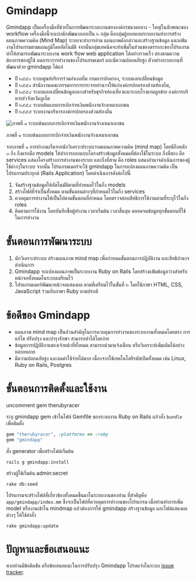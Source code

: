 # Gmindapp

Gmindapp เป็นเครื่องมือที่ช่วยในการพัฒนาระบบงานขององค์กรขนาดกลาง - ใหญ่ในลักษณะของ workflow เครื่องมือนี้จะแบ่งนักพัฒนาออกเป็น ๒ กลุ่ม คือกลุ่มผู้ออกแบบระบบงานทำการสร้างแผนภาพความคิด (Mind Map) ระบบจะทำการอ่าน แผนภาพดังกล่าวและสร้างฐานข้อมูล และแฟ้มงานโปรแกรมตามแผนภูมิโดยอัตโนมัติ จากนั้นกลุ่มเทคนิคจะทำเพิ่มในส่วนของตรรกกะของโปรแกรม ทำให้สามารถพัฒนาระบบงาน work flow web application ได้อย่างรวดเร็ว ตรงตามความต้องการของผู้ใช้ ลดภาระการทำงานของโปรแกรมเมอร์ และมีความปลอดภัยสูง ตัวอย่างระบบงานที่พัฒนาด้วย gmindapp ได้แก่

* ปี ๒๕๕๐ ระบบศูนย์บริการร่วมอำเภอยิ้ม กรมการปกครอง, ระบบแลกเปลี่ยนข้อมูล
* ปี ๒๕๕๑ สำนักงานคณะกรรมการการกระจายอำนาจให้แก่องค์กรปกครองส่วนท้องถิ่น,
* ปี ๒๕๕๔ ระบบแลกเปลี่ยนข้อมูลกลางสำหรับธุรกิจท่องเที่ยวและระบบโรงแรมลูกข่าย องค์การบริหารส่วจังหวัดภูเก็ต
* ปี ๒๕๕๔ ระบบต้นแบบการเบิกจ่ายเงินพนักงานจ้างเหมาเอกชน
* ปี ๒๕๕๕ ระบบงานบริหารองค์กรปกครองส่วนท้องถิ่น

![ภาพที่ ๑ ระบบต้นแบบการเบิกจ่ายเงินพนักงานจ้างเหมาเอกชน](http://gmindapp.googlecode.com/files/mict.png)

ภาพที่ ๑ ระบบต้นแบบการเบิกจ่ายเงินพนักงานจ้างเหมาเอกชน

จากภาพที่ ๑ การทำงานเริ่มจากนักวิเคราะห์ระบบวาดแผนภาพความคิด (mind map) โดยมีกิ่งหลัก ๓ กิ่ง กิ่งแรกคือ models ให้ทำการออกแบบโครงสร้างข้อมูลทั้งหมดที่ต้องใช้ในระบบ กิ่งที่สอง คือ services แสดงโครงสร้างการทำงานของระบบ และกิ่งที่สาม คือ roles แสดงอำนาจดำเนินการของผู้ใช้ต่างๆในระบบ จากนั้น โปรแกรมเมอร์จะใช้ gmindapp ในการแปลงแผนภาพความคิด เป็น โปรแกรมประยุกต์ (Rails Application) โดยดำเนินการดังต่อไปนี้

1. จัดสร้างฐานข้อมูลให้อัตโนมัติตามที่กำหนดไว้ในกิ่ง models 
2. สร้างไฟล์ที่จำเป็นทั้งหมด ตามขั้นตอนต่างๆที่กำหนดไว้ในกิ่ง services 
3. ควบคุมการทำงานให้เป็นไปตามขั้นตอนที่กำหนด โดยตรวจสอบสิทธิการใช้งานตามที่ระบุไว้ในกิ่ง roles
4. ติดตามการใช้งาน โดยบันทึกชื่อผู้ทำงาน เวลาเริ่มต้น เวลาสิ้นสุด ตลอดจนข้อมูลทุกขั้นตอนที่ใช้ในการทำงาน

# ขั้นตอนการพัฒนาระบบ

1. นักวิเคราะห์ระบบ สร้างแผนภาพ mind map เพื่อกำหนดขั้นตอนการปฏิบัติงาน และสิทธิอำนาจดำเนินการ
2. Gmindapp จะแปลงแผนภาพเป็นระบบงาน Ruby on Rails โดยสร้างแฟ้มข้อมูลว่างสำหรับหน้าจอทั้งหมดในระบบเตรียมไว้
3. โปรแกรมเมอร์พัฒนาหน้าจอแสดงผล ตามที่เตรียมไว้ในขั้นที่ ๒ โดยใช้ภาษา HTML, CSS, JavaScript ร่วมกับภาษา Ruby ตามปรกติ

# ข้อดีของ Gmindapp

* แผนภาพ mind map เป็นส่วนสำคัญในการควบคุมการทำงานของระบบงานทั้งหมดโดยตรง การแก้ไข ปรับปรุง และบำรุงรักษา สามารถทำได้โดยง่าย
* ข้อมูลการปฏิบัติงานของเจ้าหน้าที่ทั้งหมด สามารถนำมาแจ้งเตือน หรือวิเคราะห์เพิ่มเติมได้อย่างหลากหลาย
* มีความปลอดภัยสูง และลดค่าใช้จ่ายได้มาก เนื่องจากใช้เทคโนโลยีรหัสเปิดทั้งหมด เช่น Linux, Ruby on Rails, Postgres

# ขั้นตอนการติดตั้งและใช้งาน

uncomment gem therubyracer

ระบุ gmindapp gem เข้าในไฟล์ Gemfile ของระบบงาน Ruby on Rails แล้วสั่ง `bundle` เพื่อติดตั้ง

```ruby
gem "therubyracer", :platforms => :ruby
gem "gmindapp"
```

สั่ง generator เพื่อสร้างไฟล์เริ่มต้น

```
rails g gmindapp:install
```

สร้างผู้ใช้เริ่มต้น admin:secret

```
rake db:seed
```

โปรแกรมจะสร้างไฟล์ที่เกี่ยวข้องทั้งหมดขึ้นมาในระบบงานของท่าน ที่สำคัญคือ `app/gmindapp/index.mm` ซึ่งจะเป็นไฟล์ที่ควบคุมการทำงานของโปรแกรม 
เมื่อท่านทำการเพิ่ม model หรืองานเข้าใน mindmap แล้วต้องการให้ gmindapp สร้างฐานข้อมูล และไฟล์แสดงผลต่างๆ ให้ใช้คำสั่ง


```
rake gmindapp:update
```

# ปัญหาและข้อเสนอแนะ

หากท่านมีข้อติดขัด หรือข้อเสนอแนะในการปรับปรุง Gmindapp โปรดแจ้งในระบบ [issue tracker](https://github.com/songrit/gmindapp/issues).

